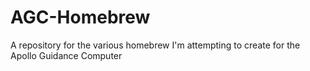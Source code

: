 # AGC-Homebrew
A repository for the various homebrew I'm attempting to create for the Apollo Guidance Computer
